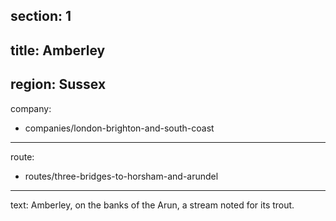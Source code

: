 section: 1
----
title: Amberley
----
region: Sussex
----
company:
- companies/london-brighton-and-south-coast
----
route:
- routes/three-bridges-to-horsham-and-arundel
----
text: Amberley, on the banks of the Arun, a stream noted for its trout.
